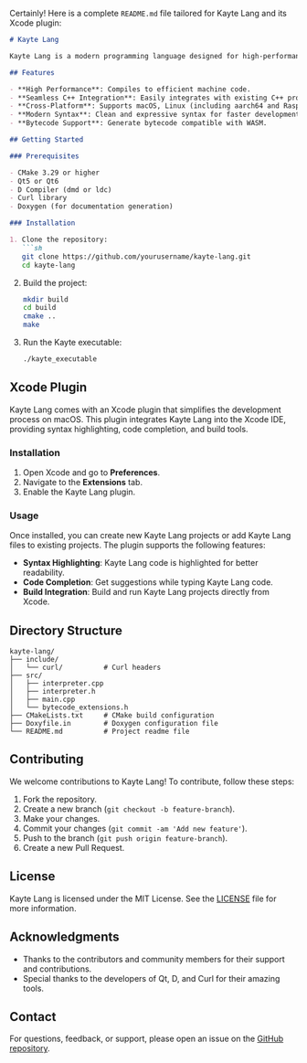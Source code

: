 Certainly! Here is a complete `README.md` file tailored for Kayte Lang and its Xcode plugin:

```markdown
# Kayte Lang

Kayte Lang is a modern programming language designed for high-performance applications and easy integration with existing C++ codebases. It offers a clean syntax and powerful features to make development more efficient and enjoyable.

## Features

- **High Performance**: Compiles to efficient machine code.
- **Seamless C++ Integration**: Easily integrates with existing C++ projects.
- **Cross-Platform**: Supports macOS, Linux (including aarch64 and Raspberry Pi), Android, and more.
- **Modern Syntax**: Clean and expressive syntax for faster development.
- **Bytecode Support**: Generate bytecode compatible with WASM.

## Getting Started

### Prerequisites

- CMake 3.29 or higher
- Qt5 or Qt6
- D Compiler (dmd or ldc)
- Curl library
- Doxygen (for documentation generation)

### Installation

1. Clone the repository:
   ```sh
   git clone https://github.com/yourusername/kayte-lang.git
   cd kayte-lang
   ```

2. Build the project:
   ```sh
   mkdir build
   cd build
   cmake ..
   make
   ```

3. Run the Kayte executable:
   ```sh
   ./kayte_executable
   ```

## Xcode Plugin

Kayte Lang comes with an Xcode plugin that simplifies the development process on macOS. This plugin integrates Kayte Lang into the Xcode IDE, providing syntax highlighting, code completion, and build tools.

### Installation

1. Open Xcode and go to **Preferences**.
2. Navigate to the **Extensions** tab.
3. Enable the Kayte Lang plugin.

### Usage

Once installed, you can create new Kayte Lang projects or add Kayte Lang files to existing projects. The plugin supports the following features:

- **Syntax Highlighting**: Kayte Lang code is highlighted for better readability.
- **Code Completion**: Get suggestions while typing Kayte Lang code.
- **Build Integration**: Build and run Kayte Lang projects directly from Xcode.

## Directory Structure

```
kayte-lang/
├── include/
│   └── curl/          # Curl headers
├── src/
│   ├── interpreter.cpp
│   ├── interpreter.h
│   ├── main.cpp
│   └── bytecode_extensions.h
├── CMakeLists.txt     # CMake build configuration
├── Doxyfile.in        # Doxygen configuration file
└── README.md          # Project readme file
```

## Contributing

We welcome contributions to Kayte Lang! To contribute, follow these steps:

1. Fork the repository.
2. Create a new branch (`git checkout -b feature-branch`).
3. Make your changes.
4. Commit your changes (`git commit -am 'Add new feature'`).
5. Push to the branch (`git push origin feature-branch`).
6. Create a new Pull Request.

## License

Kayte Lang is licensed under the MIT License. See the [LICENSE](LICENSE) file for more information.

## Acknowledgments

- Thanks to the contributors and community members for their support and contributions.
- Special thanks to the developers of Qt, D, and Curl for their amazing tools.

## Contact

For questions, feedback, or support, please open an issue on the [GitHub repository](https://github.com/yourusername/kayte-lang/issues).
```